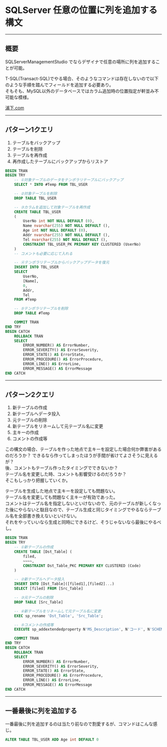 # SQLServer 任意の位置に列を追加する構文

---

## 概要

SQLServerManagementStudio でならデザイナで任意の場所に列を追加することが可能。  

T-SQL(Transact-SQL)でやる場合、そのようなコマンドは存在しないので以下のような手順を踏んでフィールドを追加する必要あり。  
そもそも、MySQL以外のデータベースではカラム追加時の位置指定が軒並み不可能な模様。  

[浦下.com](https://urashita.com/archives/13652)  

---

## パターン1クエリ

1. テーブルをバックアップ  
2. テーブルを削除  
3. テーブルを再作成  
4. 再作成したテーブルにバックアップからリストア  

``` SQL : パターン1
BEGIN TRAN
BEGIN TRY
    -- ①対象テーブルのデータをテンポラリテーブルにバックアップ
    SELECT * INTO #Temp FROM TBL_USER

    -- ②対象テーブルを削除
    DROP TABLE TBL_USER

    -- ③カラムを追加して対象テーブルを再作成
    CREATE TABLE TBL_USER
    (
        UserNo int NOT NULL DEFAULT (0),
        Name nvarchar(255) NOT NULL DEFAULT (),
        Age int NOT NULL DEFAULT (0),
        Addr nvarchar(255) NOT NULL DEFAULT (),
        Tel nvarchar(255) NOT NULL DEFAULT (),
        CONSTRAINT TBL_USER_PK PRIMARY KEY CLUSTERED (UserNo)
    )
    -- コメントも必要に応じて入れる

    -- ④テンポラリテーブルからバックアップデータを復元
    INSERT INTO TBL_USER
    SELECT
        UserNo,
        [Name],
        0,
        Addr,
        Tel
    FROM #Temp

    -- ⑤テンポラリテーブルを削除
    DROP TABLE #Temp

    COMMIT TRAN
END TRY
BEGIN CATCH
    ROLLBACK TRAN
    SELECT
        ERROR_NUMBER() AS ErrorNumber,
        ERROR_SEVERITY() AS ErrorSeverity,
        ERROR_STATE() AS ErrorState,
        ERROR_PROCEDURE() AS ErrorProcedure,
        ERROR_LINE() AS ErrorLine,
        ERROR_MESSAGE() AS ErrorMessage
END CATCH
```

---

## パターン2クエリ

1. 新テーブルの作成  
2. 新テーブルへデータ投入  
3. 元テーブルの削除  
4. 新テーブルをリネームして元テーブル名に変更  
5. 主キーの作成  
6. コメントの作成等  

この構文の場合、テーブルを作った地点で主キーを設定した場合何か弊害があるのだろうか？
できるなら作ってしまったほうが手間が省けてよさそうに見えるが？  
後、コメントもテーブル作ったタイミングでできないか？  
テーブル名を変更した時、コメントも影響受けるのだろうか？  
そこもしっかり把握していくか。  

テーブルを生成した地点で主キーを設定しても問題ない。  
テーブル名を変更しても問題なく主キーが有効であった。  
コメントはテーブル名を指定しないといけないので、元のテーブルが新しくなった後にやらないと駄目なので、テーブル生成と同じタイミングでやるならテーブル名を全部書き換えないといけない。  
それをやっていいなら生成と同時にできるけど、そうじゃないなら最後にやるべし。  

``` sql : パターン2
BEGIN TRAN
BEGIN TRY
    -- ①新テーブルの作成
    CREATE TABLE [Dst_Table] (
        filed,
        ~~~~,
        CONSTRAINT Dst_Table_PKC PRIMARY KEY CLUSTERED (Code)
    )

    -- ②新テーブルへデータ投入
    INSERT INTO [Dst_Table]([filed1],[filed2]...)
    SELECT [filed] FROM [Src_Table]

    -- ③元テーブルの削除
    DROP TABLE [Src_Table]

    -- ④新テーブルをリネームして元テーブル名に変更
    EXEC sp_rename 'Dst_Table', 'Src_Table';

    -- ⑤コメントの作成等
    EXECUTE sp_addextendedproperty N'MS_Description', N'コード', N'SCHEMA', N'dbo', N'TABLE', N'Src_Table', N'COLUMN', N'Code'

    COMMIT TRAN
END TRY
BEGIN CATCH
    ROLLBACK TRAN
    SELECT
        ERROR_NUMBER() AS ErrorNumber,
        ERROR_SEVERITY() AS ErrorSeverity,
        ERROR_STATE() AS ErrorState,
        ERROR_PROCEDURE() AS ErrorProcedure,
        ERROR_LINE() AS ErrorLine,
        ERROR_MESSAGE() AS ErrorMessage
END CATCH
```

---

## 一番最後に列を追加する

一番最後に列を追加するのは当たり前なので割愛するが、コマンドはこんな感じ。

``` sql : TBK_USERに年齢カラムを追加するクエリ
ALTER TABLE TBL_USER ADD Age int DEFAULT 0
```
